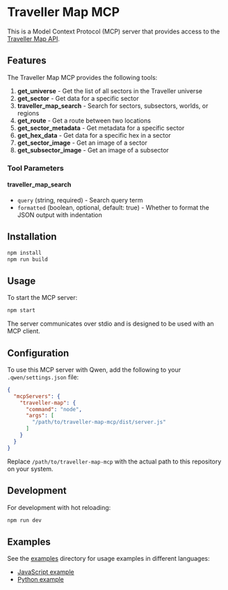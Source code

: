# Traveller Map MCP

This is a Model Context Protocol (MCP) server that provides access to the [Traveller Map API](https://travellermap.com/doc/api).

## Features

The Traveller Map MCP provides the following tools:

1. **get_universe** - Get the list of all sectors in the Traveller universe
2. **get_sector** - Get data for a specific sector
3. **traveller_map_search** - Search for sectors, subsectors, worlds, or regions
4. **get_route** - Get a route between two locations
5. **get_sector_metadata** - Get metadata for a specific sector
6. **get_hex_data** - Get data for a specific hex in a sector
7. **get_sector_image** - Get an image of a sector
8. **get_subsector_image** - Get an image of a subsector

### Tool Parameters

#### traveller_map_search
- `query` (string, required) - Search query term
- `formatted` (boolean, optional, default: true) - Whether to format the JSON output with indentation

## Installation

```bash
npm install
npm run build
```

## Usage

To start the MCP server:

```bash
npm start
```

The server communicates over stdio and is designed to be used with an MCP client.

## Configuration

To use this MCP server with Qwen, add the following to your `.qwen/settings.json` file:

```json
{
  "mcpServers": {
    "traveller-map": {
      "command": "node",
      "args": [
        "/path/to/traveller-map-mcp/dist/server.js"
      ]
    }
  }
}
```

Replace `/path/to/traveller-map-mcp` with the actual path to this repository on your system.

## Development

For development with hot reloading:

```bash
npm run dev
```

## Examples

See the [examples](examples/) directory for usage examples in different languages:

- [JavaScript example](examples/js-example.js)
- [Python example](examples/python-example.md)
